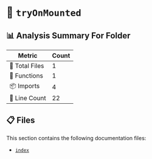 # 📁 `tryOnMounted`

## 📊 Analysis Summary For Folder

| Metric | Count |
|--------|-------|
| 📁 Total Files | 1 |
| 🔧 Functions | 1 |
| 📦 Imports | 4 |
| 🔢 Line Count | 22 |


## 📋 Files

This section contains the following documentation files:

- [`index`](./index.md)